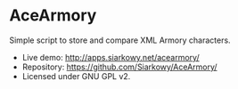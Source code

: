 AceArmory
=========

Simple script to store and compare XML Armory characters.

* Live demo: <http://apps.siarkowy.net/acearmory/>
* Repository: <https://github.com/Siarkowy/AceArmory/>
* Licensed under GNU GPL v2.
